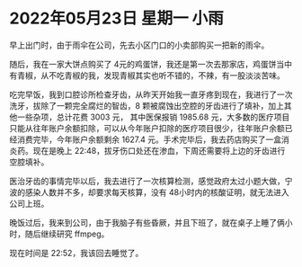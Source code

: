 # 2022年05月23日 星期一 小雨

早上出门时，由于雨伞在公司，先去小区门口的小卖部购买一把新的雨伞。

随后，我在一家大饼点购买了 4元的鸡蛋饼，我还是第一次去那家店，鸡蛋饼当中有青椒，从不吃青椒的我，发现青椒其实也听不错的，不辣，有一股淡淡苦味。

吃完早饭，我到口腔诊所检查牙齿，从昨天开始我一直牙疼到现在，我进行了一次洗牙，拔除了一颗完全腐烂的智齿，8 颗被腐蚀出空腔的牙齿进行了填补，加上其他一些杂项，总计花费 3003 元， 其中医保报销 1985.68 元，大多数的医疗项目只能从往年账户余额扣除，可以从今年账户扣除的医疗项目很少，往年账户余额已经消费完毕，今年账户余额剩余 1627.4 元。手术完毕后，我去药店购买了一盒消炎药。现在是晚上 22:48，拔牙伤口处还在渗血，下周还需要将上边的牙齿进行空腔填补。

医治牙齿的事情完毕以后，我去进行了一次核算检测，感觉政府太过小题大做，宁波的感染人数并不多，却要求每天核算，没有 48小时内的核酸证明，就无法进入公司上班。

晚饭过后，我来到公司，由于我脑子有些昏厥，并且下班了，就在桌子上睡了俩小时，随后继续研究 ffmpeg。

现在时间是 22:52，我该回去睡觉了。